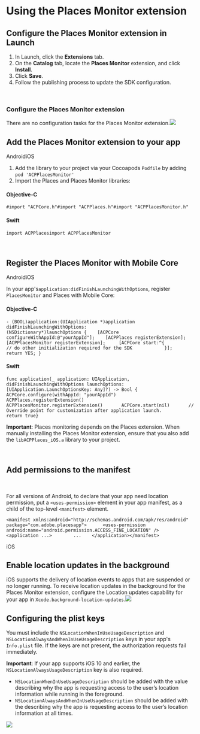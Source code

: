 # Using the Places Monitor extension

## Configure the Places Monitor extension in Launch  <a id="configure-places-monitoring-extension-in-launch"></a>

1. In Launch, click the **Extensions** tab.
2. On the **Catalog** tab, locate the **Places Monitor** extension, and click **Install**.
3. Click **Save**.
4. Follow the publishing process to update the SDK configuration.

‌

### **Configure the Places Monitor extension**  <a id="configure-places-extension"></a>

There are no configuration tasks for the Places Monitor extension.![](https://blobscdn.gitbook.com/v0/b/gitbook-28427.appspot.com/o/assets%2F-Lf1Mc1caFdNCK_mBwhe%2F-Lf1N06T8hdv0-r5jPPN%2F-Lf1ND5ZuVvkxT6j2GiQ%2Fconfigure_places_monitor.png?generation=1558039292942097&alt=media)‌

## Add the Places Monitor extension to your app  <a id="add-places-monitor-extension-to-your-app"></a>

AndroidiOS

1. Add the library to your project via your Cocoapods `Podfile` by adding `pod 'ACPPlacesMonitor'`
2. Import the Places and Places Monitor libraries:

#### Objective-C  <a id="objective-c"></a>

```text
#import "ACPCore.h"#import "ACPPlaces.h"#import "ACPPlacesMonitor.h"
```

#### Swift  <a id="swift"></a>

```text
import ACPPlacesimport ACPPlacesMonitor
```

‌

## Register the Places Monitor with Mobile Core <a id="register-the-places-monitor-with-mobile-core"></a>

AndroidiOS

In your app's`application:didFinishLaunchingWithOptions`, register `PlacesMonitor` and Places with Mobile Core:

#### Objective-C  <a id="objective-c-1"></a>

```text
- (BOOL)application:(UIApplication *)application didFinishLaunchingWithOptions:                  (NSDictionary*)launchOptions {    [ACPCore configureWithAppId:@"yourAppId"];    [ACPPlaces registerExtension];    [ACPPlacesMonitor registerExtension];     [ACPCore start:^{            // do other initialization required for the SDK            }];     return YES; }
```

#### Swift  <a id="swift-1"></a>

```text
func application(_ application: UIApplication, didFinishLaunchingWithOptions launchOptions: [UIApplication.LaunchOptionsKey: Any]?) -> Bool {       ACPCore.configure(withAppId: "yourAppId")          ACPPlaces.registerExtension()       ACPPlacesMonitor.registerExtension()       ACPCore.start(nil)       // Override point for customization after application launch.        return true}
```

**Important**: Places monitoring depends on the Places extension. When manually installing the Places Monitor extension, ensure that you also add the `libACPPlaces_iOS.a` library to your project.

​‌

## Add permissions to the manifest <a id="add-permissions-to-the-manifest"></a>

‌

For all versions of Android, to declare that your app need location permission, put a `<uses-permission>` element in your app manifest, as a child of the top-level `<manifest>` element.

```text
<manifest xmlns:android="http://schemas.android.com/apk/res/android"        package="com.adobe.placesapp">​      <uses-permission android:name="android.permission.ACCESS_FINE_LOCATION" />​    <application ...>        ...    </application></manifest>
```

iOS

## Enable location updates in the background  <a id="enable-location-updates-in-background"></a>

iOS supports the delivery of location events to apps that are suspended or no longer running. To receive location updates in the background for the Places Monitor extension, configure the Location updates capability for your app in `Xcode.background-location-updates`.![](https://blobscdn.gitbook.com/v0/b/gitbook-28427.appspot.com/o/assets%2F-Lf1Mc1caFdNCK_mBwhe%2F-Lf1N06T8hdv0-r5jPPN%2F-Lf1ND5l_pAVGYilVYrd%2Fusing-the-places-monitor_1.png?generation=1558039292115216&alt=media)

## Configuring the plist keys  <a id="configuring-the-plist-keys"></a>

You must include the `NSLocationWhenInUseUsageDescription` and `NSLocationAlwaysAndWhenInUseUsageDescription` keys in your app's `Info.plist` file. If the keys are not present, the authorization requests fail immediately.

**Important**: If your app supports iOS 10 and earlier, the `NSLocationAlwaysUsageDescription` key is also required.

* `NSLocationWhenInUseUsageDescription` should be added with the value describing why the app is requesting access to the user’s location information while running in the foreground.
* `NSLocationAlwaysAndWhenInUseUsageDescription` should be added with the describing why the app is requesting access to the user’s location information at all times.

![](https://blobscdn.gitbook.com/v0/b/gitbook-28427.appspot.com/o/assets%2F-Lf1Mc1caFdNCK_mBwhe%2F-Lf1N06T8hdv0-r5jPPN%2F-Lf1ND5n5T7duUiuf86T%2Fusing-the-places-monitor_2.png?generation=1558039291984718&alt=media)

